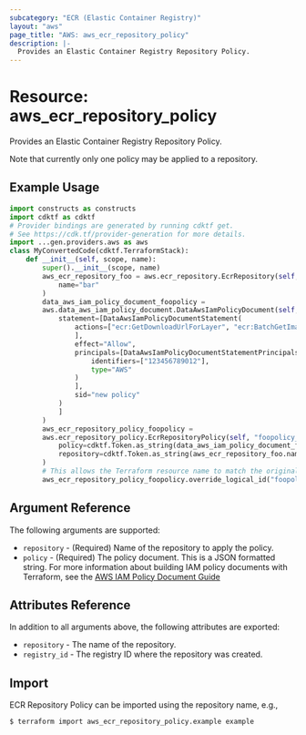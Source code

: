 ```yaml
---
subcategory: "ECR (Elastic Container Registry)"
layout: "aws"
page_title: "AWS: aws_ecr_repository_policy"
description: |-
  Provides an Elastic Container Registry Repository Policy.
---
```


# Resource: aws_ecr_repository_policy

Provides an Elastic Container Registry Repository Policy.

Note that currently only one policy may be applied to a repository.

## Example Usage

```python
import constructs as constructs
import cdktf as cdktf
# Provider bindings are generated by running cdktf get.
# See https://cdk.tf/provider-generation for more details.
import ...gen.providers.aws as aws
class MyConvertedCode(cdktf.TerraformStack):
    def __init__(self, scope, name):
        super().__init__(scope, name)
        aws_ecr_repository_foo = aws.ecr_repository.EcrRepository(self, "foo",
            name="bar"
        )
        data_aws_iam_policy_document_foopolicy =
        aws.data_aws_iam_policy_document.DataAwsIamPolicyDocument(self, "foopolicy",
            statement=[DataAwsIamPolicyDocumentStatement(
                actions=["ecr:GetDownloadUrlForLayer", "ecr:BatchGetImage", "ecr:BatchCheckLayerAvailability", "ecr:PutImage", "ecr:InitiateLayerUpload", "ecr:UploadLayerPart", "ecr:CompleteLayerUpload", "ecr:DescribeRepositories", "ecr:GetRepositoryPolicy", "ecr:ListImages", "ecr:DeleteRepository", "ecr:BatchDeleteImage", "ecr:SetRepositoryPolicy", "ecr:DeleteRepositoryPolicy"
                ],
                effect="Allow",
                principals=[DataAwsIamPolicyDocumentStatementPrincipals(
                    identifiers=["123456789012"],
                    type="AWS"
                )
                ],
                sid="new policy"
            )
            ]
        )
        aws_ecr_repository_policy_foopolicy =
        aws.ecr_repository_policy.EcrRepositoryPolicy(self, "foopolicy_2",
            policy=cdktf.Token.as_string(data_aws_iam_policy_document_foopolicy.json),
            repository=cdktf.Token.as_string(aws_ecr_repository_foo.name)
        )
        # This allows the Terraform resource name to match the original name. You can remove the call if you don't need them to match.
        aws_ecr_repository_policy_foopolicy.override_logical_id("foopolicy")
```

## Argument Reference

The following arguments are supported:

* `repository` - (Required) Name of the repository to apply the policy.
* `policy` - (Required) The policy document. This is a JSON formatted string. For more information about building IAM policy documents with Terraform, see the [AWS IAM Policy Document Guide](https://learn.hashicorp.com/terraform/aws/iam-policy)

## Attributes Reference

In addition to all arguments above, the following attributes are exported:

* `repository` - The name of the repository.
* `registry_id` - The registry ID where the repository was created.

## Import

ECR Repository Policy can be imported using the repository name, e.g.,

```
$ terraform import aws_ecr_repository_policy.example example
```

<!-- cache-key: cdktf-0.17.0-pre.15 input-5ca0f957f1b2d197a4fd32ee88ebc5bdefb942ed45f760396ae08791da1a4fd5 -->